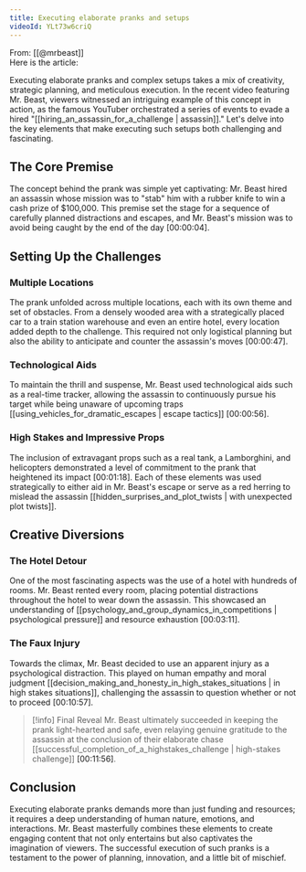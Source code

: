 ```yaml
---
title: Executing elaborate pranks and setups
videoId: YLt73w6criQ
---
```


From: [[@mrbeast]] <br/> 
Here is the article:

Executing elaborate pranks and complex setups takes a mix of creativity, strategic planning, and meticulous execution. In the recent video featuring Mr. Beast, viewers witnessed an intriguing example of this concept in action, as the famous YouTuber orchestrated a series of events to evade a hired "[[hiring_an_assassin_for_a_challenge | assassin]]." Let's delve into the key elements that make executing such setups both challenging and fascinating.

## The Core Premise

The concept behind the prank was simple yet captivating: Mr. Beast hired an assassin whose mission was to "stab" him with a rubber knife to win a cash prize of $100,000. This premise set the stage for a sequence of carefully planned distractions and escapes, and Mr. Beast's mission was to avoid being caught by the end of the day <a class="yt-timestamp" data-t="00:00:04">[00:00:04]</a>.

## Setting Up the Challenges

### Multiple Locations

The prank unfolded across multiple locations, each with its own theme and set of obstacles. From a densely wooded area with a strategically placed car to a train station warehouse and even an entire hotel, every location added depth to the challenge. This required not only logistical planning but also the ability to anticipate and counter the assassin's moves <a class="yt-timestamp" data-t="00:00:47">[00:00:47]</a>.

### Technological Aids

To maintain the thrill and suspense, Mr. Beast used technological aids such as a real-time tracker, allowing the assassin to continuously pursue his target while being unaware of upcoming traps [[using_vehicles_for_dramatic_escapes | escape tactics]] <a class="yt-timestamp" data-t="00:00:56">[00:00:56]</a>.

### High Stakes and Impressive Props

The inclusion of extravagant props such as a real tank, a Lamborghini, and helicopters demonstrated a level of commitment to the prank that heightened its impact <a class="yt-timestamp" data-t="00:01:18">[00:01:18]</a>. Each of these elements was used strategically to either aid in Mr. Beast's escape or serve as a red herring to mislead the assassin [[hidden_surprises_and_plot_twists | with unexpected plot twists]].

## Creative Diversions

### The Hotel Detour

One of the most fascinating aspects was the use of a hotel with hundreds of rooms. Mr. Beast rented every room, placing potential distractions throughout the hotel to wear down the assassin. This showcased an understanding of [[psychology_and_group_dynamics_in_competitions | psychological pressure]] and resource exhaustion <a class="yt-timestamp" data-t="00:03:11">[00:03:11]</a>.

### The Faux Injury

Towards the climax, Mr. Beast decided to use an apparent injury as a psychological distraction. This played on human empathy and moral judgment [[decision_making_and_honesty_in_high_stakes_situations | in high stakes situations]], challenging the assassin to question whether or not to proceed <a class="yt-timestamp" data-t="00:10:57">[00:10:57]</a>.

> [!info] Final Reveal
> Mr. Beast ultimately succeeded in keeping the prank light-hearted and safe, even relaying genuine gratitude to the assassin at the conclusion of their elaborate chase [[successful_completion_of_a_highstakes_challenge | high-stakes challenge]] <a class="yt-timestamp" data-t="00:11:56">[00:11:56]</a>.

## Conclusion

Executing elaborate pranks demands more than just funding and resources; it requires a deep understanding of human nature, emotions, and interactions. Mr. Beast masterfully combines these elements to create engaging content that not only entertains but also captivates the imagination of viewers. The successful execution of such pranks is a testament to the power of planning, innovation, and a little bit of mischief.